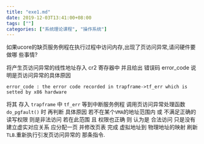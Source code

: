 ```yaml
---
title: "exe1.md"
date: 2019-12-03T13:41:00+08:00
tags: [""]
categories: ["系统理论课程", "操作系统"]
---
```


如果ucore的缺页服务例程在执行过程中访问内存,出现了页访问异常,请问硬件要做哪
些事情?

将产生页访问异常的线性地址存入 cr2 寄存器中 并且给出 错误码 error_code 说明是页访问异常的具体原因

`error_code : the error code recorded in trapframe->tf_err which is setted by x86 hardware`

将其 存入 `trapframe` 中 `tf_err` 等到中断服务例程 调用页访问异常处理函数`do_pgfault()` 时
再判断 具体原因 
若不在某个`VMA`的地址范围内 或 不满足正确的读写权限 则是非法访问
若在此范围 且 权限也正确 则 认为是 合法访问 只是没有建立虚实对应关系 应分配一页 并修改页表 完成 虚拟地址到 物理地址的映射 刷新` TLB`.重新执行引发页访问异常的 那条指令.
